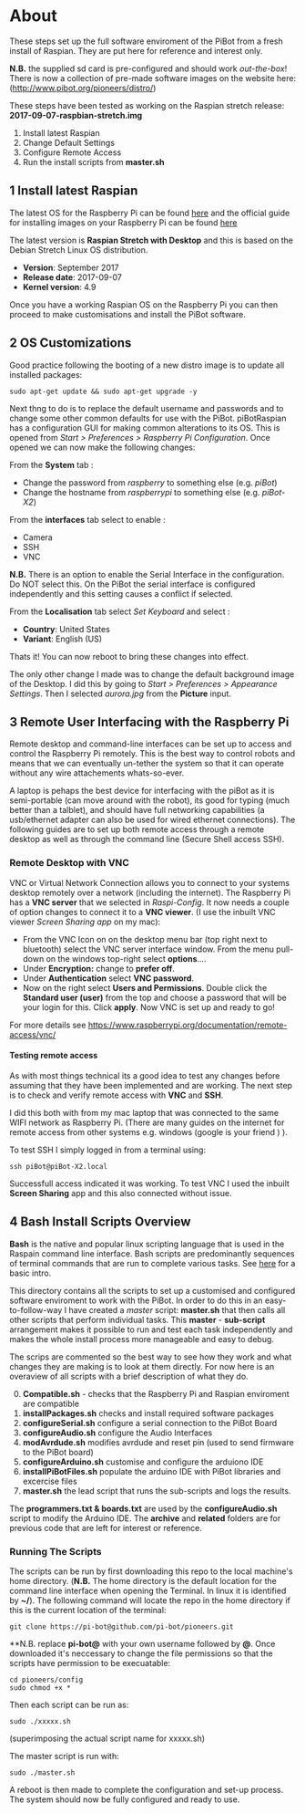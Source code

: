# About 
These steps set up the full software enviroment of the PiBot from a fresh install of Raspian. They are put here for reference and interest only. 

**N.B.** the supplied sd card is pre-configured and should work *out-the-box*! There is now a collection of pre-made software images on the website here: (http://www.pibot.org/pioneers/distro/)

These steps have been tested as working on the Raspian stretch release: **2017-09-07-raspbian-stretch.img**

1. Install latest Raspian 
2. Change Default Settings 
3. Configure Remote Access
4. Run the install scripts from **master.sh**

## 1 Install latest Raspian

The latest OS for the Raspberry Pi can be found [here](https://www.raspberrypi.org/downloads/raspbian/) and the official guide for installing images on your Raspberry Pi can be found [here](https://www.raspberrypi.org/documentation/installation/installing-images/)

The latest version is **Raspian Stretch with Desktop** and this is based on the Debian Stretch Linux OS distribution. 

- **Version**: September 2017
- **Release date**: 2017-09-07
- **Kernel version**: 4.9

Once you have a working Raspian OS on the Raspberry Pi you can then proceed to make customisations and install the PiBot software. 

## 2 OS Customizations

Good practice following the booting of a new distro image is to update all installed packages:
```
sudo apt-get update && sudo apt-get upgrade -y 
```
Next thng to do is to replace the default username and passwords and to change some other common defaults for use with the PiBot. piBotRaspian has a configuration GUI for making common alterations to its OS.  This is opened from  *Start > Preferences > Raspberry Pi Configuration*.
Once opened we can now make the following changes: 

From the **System** tab :
- Change the password from *raspberry* to something else (e.g. *piBot*)
- Change the hostname from *raspberrypi* to something else (e.g. *piBot-X2*)

From the **interfaces** tab select to enable :
- Camera
- SSH
- VNC

**N.B.** There is an option to enable the Serial Interface in the configuration. Do NOT select this. On the PiBot the serial interface is configured independently and this setting causes a conflict if selected.

From the **Localisation** tab select *Set Keyboard* and select :
- **Country**: United States
- **Variant**: English (US)

Thats it! You can now reboot to bring these changes into effect.

The only other change I made was to change the default background image of the Desktop. I did this by going to  *Start > Preferences > Appearance Settings*.  Then I selected *aurora.jpg* from the **Picture** input. 


## 3 Remote User Interfacing with the Raspberry Pi 

Remote desktop and command-line interfaces can be set up to access and control the Raspberry Pi remotely. This is the best way to control robots and means that we can eventually un-tether the system so that it can operate without any wire attachements whats-so-ever.

A laptop is pehaps the best device for interfacing with the piBot as it is semi-portable (can move around with the robot), its good for typing (much better than a talblet), and should have full networking capabilities (a usb/ethernet adapter can also be used for wired ethernet connections).  The following guides are to set up both remote access through a remote desktop as well as through the command line (Secure Shell access SSH).  

### Remote Desktop with VNC

VNC or Virtual Network Connection allows you to connect to your systems desktop remotely over a network (including the internet).  The Raspberry Pi has a **VNC server** that we selected in *Raspi-Config*. It now needs a couple of option changes to connect it to a **VNC viewer**.  (I use the inbuilt VNC viewer *Screen Sharing app* on my mac):

- From the VNC Icon on on the desktop menu bar (top right next to bluetooth) select the VNC server interface window. From the menu pull-down on the windows top-right select **options**.... 
- Under **Encryption:** change to **prefer off**.
- Under **Authentication** select **VNC password**.
- Now on the right select **Users and Permissions**.  Double click the **Standard user (user)** from the top and choose a password that will be your login for this.  Click **apply**.  Now VNC is set up and ready to go!

For more details see https://www.raspberrypi.org/documentation/remote-access/vnc/

#### Testing remote access 
As with most things technical its a good idea to test any changes before assuming that they have been implemented and are working.  The next step is to check and verify remote access with **VNC** and **SSH**.

I did this both with from my mac laptop that was connected to the same WIFI network as Raspberry Pi. (There are many guides on the internet for remote access from other systems e.g. windows (google is your friend ) ).

To test SSH I simply logged in from a terminal using:
```
ssh piBot@piBot-X2.local 
```
 Successfull access indicated it was working.  To test VNC I used the inbuilt **Screen Sharing** app and this also connected without issue. 

## 4 Bash Install Scripts Overview

**Bash** is the native and popular linux scripting language that is used in the Raspain command line interface.  Bash scripts  are predominantly sequences of terminal commands that are run to complete various tasks. See [here](https://ryanstutorials.net/bash-scripting-tutorial/bash-script.php) for a basic intro.  

This directory contains all the scripts to set up a customised and configured software enviroment to work with the PiBot. In order to do this in an easy-to-follow-way I have created a *master* script: **master.sh** that then calls all other scripts that perform individual tasks. This **master** - **sub-script** arrangement makes it possible to run and test each task independently and makes the whole install process more manageable and easy to debug. 

The scrips are commented so the best way to see how they work and what changes they are making is to look at them directly.  For now here is an overaview of all scripts with a brief description of what they do. 

0) **Compatible.sh** - checks that the Raspberry Pi and Raspian enviroment are compatible
1) **installPackages.sh** checks and install required software packages
2) **configureSerial.sh**	configure a serial connection to the PiBot Board
3) **configureAudio.sh** configure the Audio Interfaces
4) **modAvrdude.sh**	modifies avrdude and reset pin (used to send firmware to the PiBot board)
5) **configureArduino.sh** customise and configure the arduiono IDE
6) **installPiBotFiles.sh**	populate the arduino IDE with PiBot libraries and excercise files
7)  **master.sh**	the lead script that runs the sub-scripts and logs the results.

The **programmers.txt	& boards.txt** are used by the  **configureAudio.sh** script to modify the Arduino IDE. The **archive** and **related** folders are for previous code that are left for interest or reference.

### Running The Scripts 
The scripts can be run by first downloading this repo to the local machine's home directory. (**N.B.** The home directory is the default location for the command line interface when opening the Terminal.  In linux it is identified by **~/**). The following command will locate the repo in the home directory if this is the current location of the terminal:
```
git clone https://pi-bot@github.com/pi-bot/pioneers.git
```
**N.B. replace **pi-bot@** with your own username followed by **@**.
Once downloaded it's neccessary to change the file permissions so that the scripts have permission to be execuatable:

```
cd pioneers/config
sudo chmod +x *
```
Then each script can be run as:
```
sudo ./xxxxx.sh
```
(superimposing the actual script name for xxxxx.sh)

The master script is run with:
```
sudo ./master.sh
```
A reboot is then made to complete the configuration and set-up process. The system should now be fully configured and ready to use.


